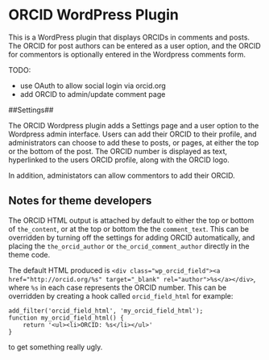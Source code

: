 ORCID WordPress Plugin
=====

This is a WordPress plugin that displays ORCIDs in comments and posts. The ORCID for post authors can be entered as a user option, and the ORCID for commentors is optionally entered in the Wordpress comments form.

TODO:


- use OAuth to allow social login via orcid.org
- add ORCID to admin/update comment page

##Settings##

The ORCID Wordpress plugin adds a Settings page and a user option to the Wordpress admin interface. Users can add their ORCID to their profile, and administrators can choose to add these to posts, or pages, at either the top or the bottom of the post. The ORCID number is displayed as text, hyperlinked to the users ORCID profile, along with the ORCID logo.

In addition, administators can allow commentors to add their ORCID. 

## Notes for theme developers ##

The ORCID HTML output is attached by default to either the top or bottom of `the_content`, or at the top or bottom the the `comment_text`. This can be overridden by turning off the settings for adding ORCID automatically, and placing the `the_orcid_author` or `the_orcid_comment_author` directly in the theme code.

The default HTML produced is `<div class="wp_orcid_field"><a href="http://orcid.org/%s" target="_blank" rel="author">%s</a></div>`, where `%s` in each case represents the ORCID number. This can be overridden by creating a hook called `orcid_field_html` for example:

    add_filter('orcid_field_html', 'my_orcid_field_html');
    function my_orcid_field_html() {
    	return '<ul><li>ORCID: %s</li></ul>'
    }

 to get something really ugly.